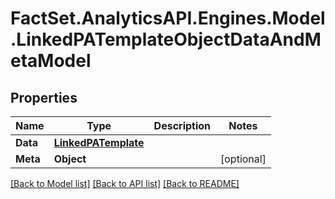 # FactSet.AnalyticsAPI.Engines.Model.LinkedPATemplateObjectDataAndMetaModel

## Properties

Name | Type | Description | Notes
------------ | ------------- | ------------- | -------------
**Data** | [**LinkedPATemplate**](LinkedPATemplate.md) |  | 
**Meta** | **Object** |  | [optional] 

[[Back to Model list]](../README.md#documentation-for-models) [[Back to API list]](../README.md#documentation-for-api-endpoints) [[Back to README]](../README.md)

